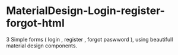 # MaterialDesign-Login-register-forgot-html
3 Simple forms ( login , register , forgot paswword ), using beautifull material design components.
